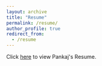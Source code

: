 ```yaml
---
layout: archive
title: "Resume"
permalink: /resume/
author_profile: true
redirect_from:
  - /resume
---
```


Click [here]([https://github.com/PankajPradeep/PankajPradeep.github.io/blob/main/files/Resume_Bioinformatics_PankajPradeep.pdf]) to view Pankaj's Resume.
